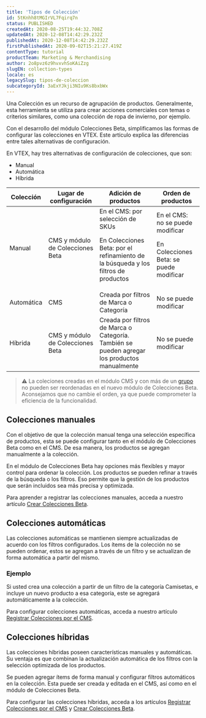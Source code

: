 ```yaml
---
title: 'Tipos de Colección'
id: 5tKnhh8tMGIrVL7Fqirq7n
status: PUBLISHED
createdAt: 2020-08-25T19:44:32.708Z
updatedAt: 2020-12-08T14:42:29.232Z
publishedAt: 2020-12-08T14:42:29.232Z
firstPublishedAt: 2020-09-02T15:21:27.419Z
contentType: tutorial
productTeam: Marketing & Merchandising
author: 2o8pvz6z9hvxvhSoKAiZzg
slugEN: collection-types
locale: es
legacySlug: tipos-de-coleccion
subcategoryId: 3aExYJkji3NIu9Ks8bxbWx
---
```


Una Colección es un recurso de agrupación de productos. Generalmente, esta herramienta se utiliza para crear acciones comerciales con temas o criterios similares, como una colección de ropa de invierno, por ejemplo. 

Con el desarrollo del módulo Colecciones Beta, simplificamos las formas de configurar las colecciones en VTEX. Este artículo explica las diferencias entre tales alternativas de configuración. 

En VTEX, hay tres alternativas de configuración de colecciones, que son:

- Manual
- Automática
- Híbrida

| Colección  | Lugar de configuración   | Adición de productos  | Orden de productos |
| ---------- | -----------------------------|------------------------------------------------------------------------------------------------ | ------------------------------------------------------------ |
| Manual   | CMS y módulo de Colecciones Beta | En el CMS: por selección de SKUs <p>En Colecciones Beta: por el refinamiento de la búsqueda y los filtros de productos | En el CMS: no se puede modificar <p>En Colecciones Beta: se puede modificar |
| Automática | CMS | Creada por filtros de Marca o Categoría | No se puede modificar |
| Híbrida | CMS y módulo de Colecciones Beta | Creada por filtros de Marca o Categoría. También se pueden agregar los productos manualmente | No se puede modificar |

>⚠️ La coleciones creadas en el módulo CMS y con más de un <a href = " https://help.vtex.com/es/tutorial/cadastro-de-colecoes-cms--2YBy6P6X0NFRpkD2ZBxF6L">grupo</a> no pueden ser reordenadas en el nuevo módulo de Colecciones Beta. Aconsejamos que no cambie el orden, ya que puede comprometer la eficiencia de la funcionalidad.

## Colecciones manuales

Con el objetivo de que la colección manual tenga una selección específica de productos, esta se puede configurar tanto en el módulo de Colecciones Beta como en el CMS. De esa manera, los productos se agregan manualmente a la colección. 

En el módulo de Colecciones Beta hay opciones más flexibles y mayor control para ordenar la colección. Los productos se pueden refinar a través de la búsqueda o los filtros. Eso permite que la gestión de los productos que serán incluidos sea más precisa y optimizada.

Para aprender a registrar las colecciones manuales, acceda a nuestro artículo [Crear Colecciones Beta](https://help.vtex.com/es/tutorial/cadastrar-colecoes-beta--yJBHqNMViOAnnnq4fyOye).

## Colecciones automáticas 

Las colecciones automáticas se mantienen siempre actualizadas de acuerdo con los filtros configurados. Los ítems de la colección no se pueden ordenar, estos se agregan a través de un filtro y se actualizan de forma automática a partir del mismo.

### Ejemplo

Si usted crea una colección a partir de un filtro de la categoría Camisetas, e incluye un nuevo producto a esa categoría, este se agregará automáticamente a la colección. 

Para configurar colecciones automáticas, acceda a nuestro artículo [Registrar Colecciones por el CMS](https://help.vtex.com/es/tutorial/cadastro-de-colecoes-cms--2YBy6P6X0NFRpkD2ZBxF6L).

## Colecciones híbridas

Las colecciones híbridas poseen características manuales y automáticas. Su ventaja es que combinan la actualización automática de los filtros con la selección optimizada de los productos.

Se pueden agregar ítems de forma manual y configurar filtros automáticos en la colección. Esta puede ser creada y editada en el CMS, así como en el módulo de Colecciones Beta. 

Para configurar las colecciones híbridas, acceda a los artículos [Registrar Colecciones por el CMS](https://help.vtex.com/es/tutorial/cadastro-de-colecoes-cms--2YBy6P6X0NFRpkD2ZBxF6L) y [Crear Colecciones Beta](https://help.vtex.com/es/tutorial/registrar-colecciones-beta).

